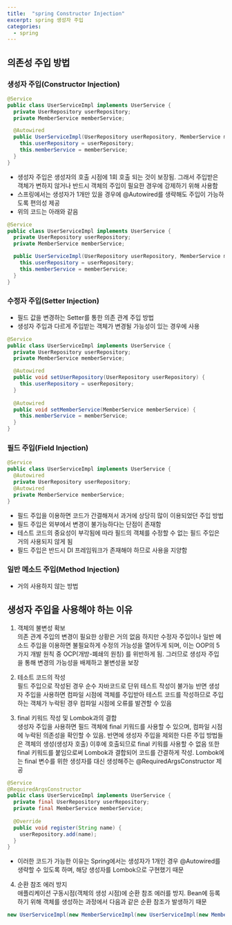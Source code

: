 ```yaml
---
title:  "spring Constructor Injection"
excerpt: spring 생성자 주입
categories:
  - spring
---
```


## 의존성 주입 방법
### 생성자 주입(Constructor Injection)
  
```java
@Service 
public class UserServiceImpl implements UserService {
  private UserRepository userRepository;
  private MemberService memberService;

  @Autowired
  public UserServiceImpl(UserRepository userRepository, MemberService memberService) {
    this.userRepository = userRepository;
    this.memberService = memberService; 
  }
}
```  

- 생성자 주입은 생성자의 호출 시점에 1회 호출 되는 것이 보장됨. 그래서 주입받은 객체가 변하지 않거나 반드시 객체의 주입이 필요한 경우에 강제하기 위해 사용함
- 스프링에서는 생성자가 1개만 있을 경우에 @Autowired를 생략해도 주입이 가능하도록 편의성 제공
- 위의 코드는 아래와 같음
  
```java
@Service
public class UserServiceImpl implements UserService {
  private UserRepository userRepository;
  private MemberService memberService;

  public UserServiceImpl(UserRepository userRepository, MemberService memberService) {
    this.userRepository = userRepository;
    this.memberService = memberService;
  }
}
```  

### 수정자 주입(Setter Injection)
- 필드 값을 변경하는 Setter를 통한 의존 관계 주입 방법
- 생성자 주입과 다르게 주입받는 객체가 변경될 가능성이 있는 경우에 사용
  
```java
@Service 
public class UserServiceImpl implements UserService {
  private UserRepository userRepository;
  private MemberService memberService;

  @Autowired
  public void setUserRepository(UserRepository userRepository) {
    this.userRepository = userRepository;
  }
  
  @Autowired
  public void setMemberService(MemberService memberService) {
    this.memberService = memberService;
  }
}
```  

### 필드 주입(Field Injection)

  
```java
@Service
public class UserServiceImpl implements UserService {
  @Autowired
  private UserRepository userRepository;
  @Autowired
  private MemberService memberService;
}
```  

- 필드 주입을 이용하면 코드가 간결해져서 과거에 상당히 많이 이용되었던 주입 방법
- 필드 주입은 외부에서 변경이 불가능하다는 단점이 존재함
- 테스트 코드의 중요성이 부각됨에 따라 필드의 객체를 수정할 수 없는 필드 주입은 거의 사용되지 않게 됨
- 필드 주입은 반드시 DI 프레임워크가 존재해야 하므로 사용을 지양함

### 일반 메소드 주입(Method Injection)
- 거의 사용하지 않는 방법

## 생성자 주입을 사용해야 하는 이유

1. 객체의 불변성 확보  
의존 관계 주입의 변경이 필요한 상황은 거의 없음 하지만 수정자 주입이나 일반 메소드 주입을 이용하면 불필요하게 수정의 가능성을 열어두게 되며, 이는 OOP의 5가지 개발 원칙 중 OCP(개방-폐쇄의 원칭)
를 위반하게 됨. 그러므로 생성자 주입을 통해 변경의 가능성을 배제하고 불변성을 보장

2. 테소트 코드의 작성  
필드 주입으로 작성된 경우 순수 자바코드로 단위 테스트 작성이 불가능 반면 생성자 주입을 사용하면 컴파일 시점에 객체를 주입받아 테스트 코드를 작성하므로 주입하는 객체가 누락된 경우 컴파일 시점에 오류를 발견할 수 있음

3. final 키워드 작성 및 Lombok과의 결합  
생성자 주입을 사용하면 필드 객체에 final 키워드를 사용할 수 있으며, 컴파일 시점에 누락된 의존성을 확인할 수 있음. 반면에 생성자 주입을 제외한 다른 주입 방법들은 객체의 생성(생성자 호출) 이후에 호출되므로 final 키워를 사용할 수 없음
또한 final 키워드를 붙임으로써 Lombok과 결합되어 코드를 간결하게 작성. Lombok에는 final 변수를 위한 생성자를 대신 생성해주는 @RequiredArgsConstructor 제공
  
```java
@Service 
@RequiredArgsConstructor
public class UserServiceImpl implements UserService {
  private final UserRepository userRepository;
  private final MemberService memberService;
  
  @Override
  public void register(String name) {
    userRepository.add(name);
  }
}
```  

- 이러한 코드가 가능한 이유는 Spring에서는 생성자가 1개인 경우 @Autowired를 생략할 수 있도록 하며, 해당 생성자를 Lombok으로 구현했기 때문

4. 순환 참조 에러 방지  
애플리케이션 구동시점(객체의 생성 시점)에 순환 참조 에러를 방지. Bean에 등록하기 위해 객체를 생성하는 과정에서 다음과 같은 순환 참조가 발생하기 때문
  
```java
new UserServiceImpl(new MemberServiceImpl(new UserServiceImpl(new MemberServiceImpl()...)))
```  
